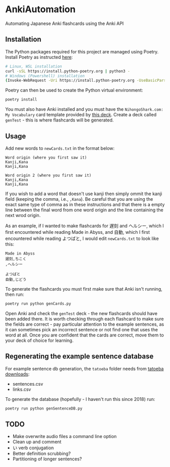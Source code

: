 # AnkiAutomation

Automating Japanese Anki flashcards using the Anki API

## Installation

The Python packages required for this project are managed using Poetry. Install Poetry as instructed [here](https://python-poetry.org/docs/):

```sh
# Linux, WSL installation
curl -sSL https://install.python-poetry.org | python3 -
# Windows (Powershell) installation
(Invoke-WebRequest -Uri https://install.python-poetry.org -UseBasicParsing).Content | py -
```

Poetry can then be used to create the Python virtual environment:

```sh
poetry install
```

You must also have Anki installed and you must have the `NihongoShark.com: My Vocabulary` card template provided by [this deck](https://ankiweb.net/shared/info/993866228). Create a deck called `genTest` - this is where flashcards will be generated.

## Usage

Add new words to `newCards.txt` in the format below:

```
Word origin (where you first saw it)
Kanji,Kana
Kanji,Kana

Word origin 2 (where you first saw it)
Kanji,Kana
Kanji,Kana
```

If you wish to add a word that doesn't use kanji then simply ommit the kanji field (keeping the comma, i.e., `,Kana`). Be careful that you are using the exact same type of comma as in these instructions and that there is a empty line between the final word from one word origin and the line containing the next wrod origin.

As an example, if I wanted to make flashcards for 遅刻 and ヘルシー, which I first encountered while reading Made in Abyss, and 自動, which I first encountered while reading よつばと, I would edit `newCards.txt` to look like this:

```
Made in Abyss
遅刻,ちこく
,ヘルシー

よつばと
自動,じどう
```

To generate the flashcards you must first make sure that Anki isn't running, then run:

```sh
poetry run python genCards.py
```

Open Anki and check the `genTest` deck - the new flashcards should have been added there. It is worth checking through each flashcard to make sure the fields are correct - pay particular attention to the example sentences, as it can sometimes pick an incorrect sentence or not find one that uses the word at all. Once you are confident that the cards are correct, move them to your deck of choice for learning.

## Regenerating the example sentence database

For example sentence db generation, the `tatoeba` folder needs from [tatoeba downloads](https://tatoeba.org/en/downloads):
- sentences.csv
- links.csv

To generate the database (hopefully - I haven't run this since 2018) run:

```sh
poetry run python genSentenceDB.py
```

## TODO

 - Make overwrite audio files a command line option
 - Clean up and comment
 - い verb conjugation
 - Better definition scrubbing?
 - Partitioning of longer sentences?